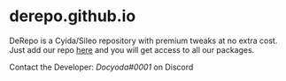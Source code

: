 # derepo.github.io

DeRepo is a Cyida/Sileo repository with premium tweaks at no extra cost. Just add our repo [here](cydia://url/https://cydia.saurik.com/api/share#?source=https://derepo.github.io/) and you will get access to all our packages.

Contact the Developer: *Docyoda#0001* on Discord
